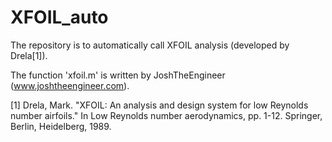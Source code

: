 # XFOIL_auto

The repository is to automatically call XFOIL analysis (developed by Drela[1]). 

The function 'xfoil.m' is written by JoshTheEngineer (www.joshtheengineer.com).

[1] Drela, Mark. "XFOIL: An analysis and design system for low Reynolds number airfoils." In Low Reynolds number aerodynamics, pp. 1-12. Springer, Berlin, Heidelberg, 1989.
